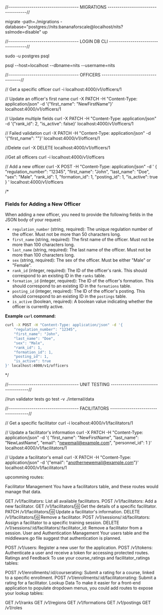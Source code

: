 //------------------------------------ MIGRATIONS ------------------------------------//

migrate -path=./migrations -database="postgres://nits:bananaforscale@localhost/nits?sslmode=disable" up

//------------------------------------ LOGIN DB CLI ------------------------------------//

sudo -u postgres psql

psql --host=localhost --dbname=nits --username=nits

//------------------------------------ OFFICERS ------------------------------------//

// Get a specific officer
curl -i localhost:4000/v1/officers/1

// Update an officer's first name
curl -X PATCH -H "Content-Type: application/json" -d '{"first_name": "NewFirstName"}' localhost:4000/v1/officers/1

// Update multiple fields
curl -X PATCH -H "Content-Type: application/json" -d '{"rank_id": 2, "is_active": false}' localhost:4000/v1/officers/1

// Failed validation
curl -X PATCH -H "Content-Type: application/json" -d '{"first_name": ""}' localhost:4000/v1/officers/1

//Delete
curl -X DELETE localhost:4000/v1/officers/1

//Get all officers
curl -i localhost:4000/v1/officers

// Add a new officer
curl -X POST -H "Content-Type: application/json" -d '
{
    "regulation_number": "12345",
    "first_name": "John",
    "last_name": "Doe",
    "sex": "Male",
    "rank_id": 1,
    "formation_id": 1,
    "posting_id": 1,
    "is_active": true
}
' localhost:4000/v1/officers

/*
### Fields for Adding a New Officer

When adding a new officer, you need to provide the following fields in the JSON body of your request:

- `regulation_number` (string, required): The unique regulation number of the officer. Must not be more than 50 characters long.
- `first_name` (string, required): The first name of the officer. Must not be more than 100 characters long.
- `last_name` (string, required): The last name of the officer. Must not be more than 100 characters long.
- `sex` (string, required): The sex of the officer. Must be either "Male" or "Female".
- `rank_id` (integer, required): The ID of the officer's rank. This should correspond to an existing ID in the `ranks` table.
- `formation_id` (integer, required): The ID of the officer's formation. This should correspond to an existing ID in the `formations` table.
- `posting_id` (integer, required): The ID of the officer's posting. This should correspond to an existing ID in the `postings` table.
- `is_active` (boolean, required): A boolean value indicating whether the officer is currently active.

**Example `curl` command:**

```bash
curl -X POST -H "Content-Type: application/json" -d '{
    "regulation_number": "12345",
    "first_name": "John",
    "last_name": "Doe",
    "sex": "Male",
    "rank_id": 1,
    "formation_id": 1,
    "posting_id": 1,
    "is_active": true
}' localhost:4000/v1/officers
```

*/

//------------------------------------ UNIT TESTING ------------------------------------//


//run validator tests
go test -v ./internal/data


//------------------------------------ FACILITATORS ------------------------------------//

// Get a specific facilitator
curl -i localhost:4000/v1/facilitators/1

// Update a facilitator's information
curl -X PATCH -H "Content-Type: application/json" -d '{
    "first_name": "NewFirstName",
    "last_name": "NewLastName",
    "email": "newemail@example.com",
    "personnel_id": 1
}' localhost:4000/v1/facilitators/1

// Update a facilitator's email
curl -X PATCH -H "Content-Type: application/json" -d '{"email": "anothernewemail@example.com"}' localhost:4000/v1/facilitators/1




upcomming routes:

Facilitator Management
You have a facilitators table, and these routes would manage that data.

GET /v1/facilitators: List all available facilitators.
POST /v1/facilitators: Add a new facilitator.
GET /v1/facilitators/:id: Get the details of a specific facilitator.
PATCH /v1/facilitators/:id: Update a facilitator's information.
DELETE /v1/facilitators/:id: Remove a facilitator.
POST /v1/sessions/:id/facilitators: Assign a facilitator to a specific training session.
DELETE /v1/sessions/:id/facilitators/:facilitator_id: Remove a facilitator from a session.
User and Authentication Management
Your users table and the middleware.go file suggest that authentication is planned.

POST /v1/users: Register a new user for the application.
POST /v1/tokens: Authenticate a user and receive a token for accessing protected routes.
Ratings and Feedback
To use your course_ratings and facilitator_ratings tables:

POST /v1/enrollments/:id/courserating: Submit a rating for a course, linked to a specific enrollment.
POST /v1/enrollments/:id/facilitatorrating: Submit a rating for a facilitator.
Lookup Data
To make it easier for a front-end application to populate dropdown menus, you could add routes to expose your lookup tables:

GET /v1/ranks
GET /v1/regions
GET /v1/formations
GET /v1/postings
GET /v1/roles

